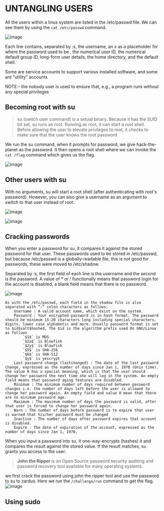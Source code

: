 # UNTANGLING USERS

All the users within a linux system are listed in the /etc/passwd file. We can see them by using the `cat /etc/passwd` command.

![image](https://github.com/user-attachments/assets/67625b6d-d413-4527-bb6a-7d2e8582f895)

Each line contains, separated by :s, the username, an x as a placeholder for where the password used to be , the numerical user ID, the numerical default group ID, long-form user details, the home directory, and the default shell.

Some are service accounts to support various installed software, and some are "utility" accounts

NOTE:- the nobody user is used to ensure that, e.g., a program runs without any special privileges

## Becoming root with su

> su (switch user command) is a setuid binary. Because it has the SUID bit set, su runs as root. Running as root, it can start a root shell. Before allowing the user to elevate privileges to root, it checks to make sure that the user knows the root password

We run the su command, when it prompts for password, we give hack-the-planet as the password. It then opens a root shell where we can invoke the `cat /flag` command which gives us the flag.

 ![image](https://github.com/user-attachments/assets/f7021b03-cf2b-46aa-bf15-dd373dd3aea5)

## Other users with su

With no arguments, su will start a root shell (after authenticating with root's password). However, you can also give a username as an argument to switch to that user instead of root.

![image](https://github.com/user-attachments/assets/218f06d7-d642-4341-b391-7fdf1c2fcd29)

![image](https://github.com/user-attachments/assets/7dd63b6b-9459-4300-8208-7f09faa67a39)

## Cracking passwords

When you enter a password for su, it compares it against the stored password for that user. These passwords used to be stored in /etc/passwd, but because /etc/passwd is a globally-readable file, this is not good for passwords, these were moved to /etc/shadow.

Separated by :s, the first field of each line is the username and the second is the password. A value of * or ! functionally means that password login for the account is disabled, a blank field means that there is no password.

![image](https://github.com/user-attachments/assets/ad8a541c-a918-442c-93e7-758c1fb6548c)

```
As with the /etc/passwd, each field in the shadow file is also separated with “:” colon characters as follows:
    Username : A valid account name, which exist on the system.
    Password : Your encrypted password is in hash format. The password should be minimum 15-20 characters long including special characters, digits, lower case alphabetic and more. Usually password format is set to $id$salt$hashed, The $id is the algorithm prefix used On GNU/Linux as follows
        `$1$` is MD5
        `$2a$` is Blowfish
        `$2y$` is Blowfish
        `$5$` is SHA-256
        `$6$` is SHA-512
        `$y$` is yescrypt
    Last password change (lastchanged) : The date of the last password change, expressed as the number of days since Jan 1, 1970 (Unix time). The value 0 has a special meaning, which is that the user should change her password the next time she will log in the system. An empty field means that password aging features are disabled.
    Minimum : The minimum number of days required between password changes i.e. the number of days left before the user is allowed to change her password again. An empty field and value 0 mean that there are no minimum password age.
    Maximum : The maximum number of days the password is valid, after that user is forced to change her password again.
    Warn : The number of days before password is to expire that user is warned that his/her password must be changed
    Inactive : The number of days after password expires that account is disabled.
    Expire : The date of expiration of the account, expressed as the number of days since Jan 1, 1970.

```

When you input a password into su, it one-way-encrypts (hashes) it and compares the result against the stored value. If the result matches, su grants you access to the user.


> **John the Ripper** is an Open Source password security auditing and password recovery tool available for many operating systems.

we first crack the password using john the ripper tool and use the password to su to zardus. Here we run the `/challenge/run` command to get the flag.
![image](https://github.com/user-attachments/assets/62a598a9-e70f-4553-a293-789bf6e4dc01)

## Using sudo




